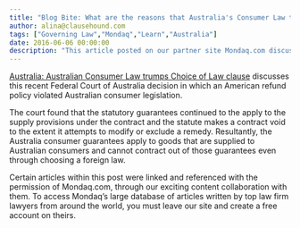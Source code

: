 ```yaml
---
title: "Blog Bite: What are the reasons that Australia's Consumer Law trumps the choice of law clause?"
author: alina@clausehound.com
tags: ["Governing Law","Mondaq","Learn","Australia"]
date: 2016-06-06 00:00:00
description: "This article posted on our partner site Mondaq.com discusses this recent Federal Court of Australia decision in which an American refund policy violated Australian consumer legislation."
---
```


[Australia: Australian Consumer Law trumps Choice of Law clause](http://www.mondaq.com/australia/x/497678/Arbitration+Dispute+Resolution/Australian+Consumer+Law+trumps+Choice+of+Law+clause) discusses this recent Federal Court of Australia decision in which an American refund policy violated Australian consumer legislation. 

The court found that the statutory guarantees continued to the apply to the supply provisions under the contract and the statute makes a contract void to the extent it attempts to modify or exclude a remedy. Resultantly, the Australia consumer guarantees apply to goods that are supplied to Australian consumers and cannot contract out of those guarantees even through choosing a foreign law.

Certain articles within this post were linked and referenced with the permission of Mondaq.com, through our exciting content collaboration with them.  To access Mondaq’s large database of articles written by top law firm lawyers from around the world, you must leave our site and create a free account on theirs.
